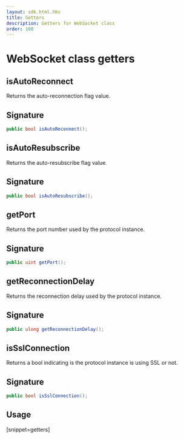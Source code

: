 ```yaml
---
layout: sdk.html.hbs
title: Getters
description: Getters for WebSocket class
order: 100
---
```


# WebSocket class getters

## isAutoReconnect

Returns the auto-reconnection flag value.

## Signature

```csharp
public bool isAutoReconnect();

```

## isAutoResubscribe

Returns the auto-resubscribe flag value.

## Signature

```csharp
public bool isAutoResubscribe();

```

## getPort

Returns the port number used by the protocol instance.

## Signature

```csharp
public uint getPort();

```

## getReconnectionDelay

Returns the reconnection delay used by the protocol instance.

## Signature

```csharp
public ulong getReconnectionDelay();

```

## isSslConnection

Returns a bool indicating is the protocol instance is using SSL or not.

## Signature

```csharp
public bool isSslConnection();

```

## Usage

[snippet=getters]
